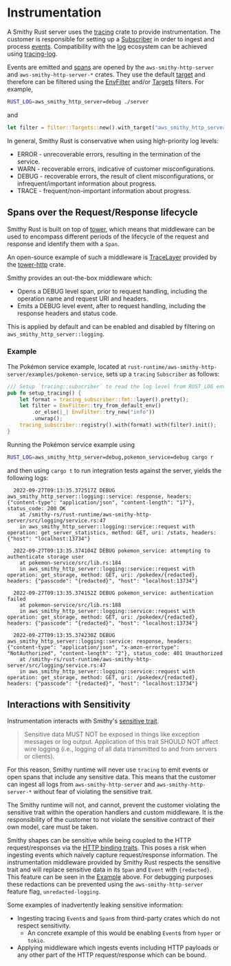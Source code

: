 # Instrumentation

A Smithy Rust server uses the [tracing](https://github.com/tokio-rs/tracing) crate to provide instrumentation. The customer is responsible for setting up a [Subscriber](https://docs.rs/tracing/latest/tracing/subscriber/trait.Subscriber.html) in order to ingest and process [events](https://docs.rs/tracing/latest/tracing/struct.Event.html). Compatibility with the [log](https://crates.io/crates/log) ecosystem can be achieved using [tracing-log](https://crates.io/crates/tracing-log).

Events are emitted and [spans](https://docs.rs/tracing/latest/tracing/struct.Span.html) are opened by the `aws-smithy-http-server` and `aws-smithy-http-server-*` crates. They use the default [target](https://docs.rs/tracing/latest/tracing/struct.Metadata.html#method.target) and therefore can be filtered using the [EnvFilter](https://docs.rs/tracing-subscriber/latest/tracing_subscriber/filter/struct.EnvFilter.html) and/or [Targets](https://docs.rs/tracing-subscriber/latest/tracing_subscriber/filter/targets/struct.Targets.html) filters. For example,

```bash
RUST_LOG=aws_smithy_http_server=debug ./server
```

and

```rust
let filter = filter::Targets::new().with_target("aws_smithy_http_server", Level::DEBUG);
```

In general, Smithy Rust is conservative when using high-priority log levels:

* ERROR - unrecoverable errors, resulting in the termination of the service.
* WARN - recoverable errors, indicative of customer misconfigurations.
* DEBUG - recoverable errors, the result of client misconfigurations, or infrequent/important information about progress.
* TRACE - frequent/non-important information about progress.

## Spans over the Request/Response lifecycle

Smithy Rust is built on top of [tower](https://github.com/tower-rs/tower), which means that middleware can be used to encompass different periods of the lifecycle of the request and response and identify them with a `Span`.

An open-source example of such a middleware is [TraceLayer](https://docs.rs/tower-http/latest/tower_http/trace/struct.TraceLayer.html) provided by the [tower-http](https://docs.rs/tower-http/latest/tower_http/) crate.

Smithy provides an out-the-box middleware which:

* Opens a DEBUG level span, prior to request handling, including the operation name and request URI and headers.
* Emits a DEBUG level event, after to request handling, including the response headers and status code.

This is applied by default and can be enabled and disabled by filtering on `aws_smithy_http_server::logging`.

<!-- TODO: Link to it when the logging module is no longer `#[doc(hidden)]` -->

<!-- TODO: Document use of the `InstrumentExt` after the new service builder is released. -->

### Example

The Pokémon service example, located at `rust-runtime/aws-smithy-http-server/examples/pokemon-service`, sets up a `tracing` `Subscriber` as follows:

```rust
/// Setup `tracing::subscriber` to read the log level from RUST_LOG environment variable.
pub fn setup_tracing() {
    let format = tracing_subscriber::fmt::layer().pretty();
    let filter = EnvFilter::try_from_default_env()
        .or_else(|_| EnvFilter::try_new("info"))
        .unwrap();
    tracing_subscriber::registry().with(format).with(filter).init();
}
```

Running the Pokémon service example using

```bash
RUST_LOG=aws_smithy_http_server=debug,pokemon_service=debug cargo r
```

and then using `cargo t` to run integration tests against the server, yields the following logs:

```
  2022-09-27T09:13:35.372517Z DEBUG aws_smithy_http_server::logging::service: response, headers: {"content-type": "application/json", "content-length": "17"}, status_code: 200 OK
    at /smithy-rs/rust-runtime/aws-smithy-http-server/src/logging/service.rs:47
    in aws_smithy_http_server::logging::service::request with operation: get_server_statistics, method: GET, uri: /stats, headers: {"host": "localhost:13734"}

  2022-09-27T09:13:35.374104Z DEBUG pokemon_service: attempting to authenticate storage user
    at pokemon-service/src/lib.rs:184
    in aws_smithy_http_server::logging::service::request with operation: get_storage, method: GET, uri: /pokedex/{redacted}, headers: {"passcode": "{redacted}", "host": "localhost:13734"}

  2022-09-27T09:13:35.374152Z DEBUG pokemon_service: authentication failed
    at pokemon-service/src/lib.rs:188
    in aws_smithy_http_server::logging::service::request with operation: get_storage, method: GET, uri: /pokedex/{redacted}, headers: {"passcode": "{redacted}", "host": "localhost:13734"}

  2022-09-27T09:13:35.374230Z DEBUG aws_smithy_http_server::logging::service: response, headers: {"content-type": "application/json", "x-amzn-errortype": "NotAuthorized", "content-length": "2"}, status_code: 401 Unauthorized
    at /smithy-rs/rust-runtime/aws-smithy-http-server/src/logging/service.rs:47
    in aws_smithy_http_server::logging::service::request with operation: get_storage, method: GET, uri: /pokedex/{redacted}, headers: {"passcode": "{redacted}", "host": "localhost:13734"}
```

## Interactions with Sensitivity

Instrumentation interacts with Smithy's [sensitive trait](https://awslabs.github.io/smithy/2.0/spec/documentation-traits.html#sensitive-trait).

> Sensitive data MUST NOT be exposed in things like exception messages or log output. Application of this trait SHOULD NOT affect wire logging (i.e., logging of all data transmitted to and from servers or clients).

For this reason, Smithy runtime will never use `tracing` to emit events or open spans that include any sensitive data. This means that the customer can ingest all logs from `aws-smithy-http-server` and `aws-smithy-http-server-*` without fear of violating the sensitive trait.

The Smithy runtime will not, and cannot, prevent the customer violating the sensitive trait within the operation handlers and custom middleware. It is the responsibility of the customer to not violate the sensitive contract of their own model, care must be taken.

Smithy shapes can be sensitive while being coupled to the HTTP request/responses via the [HTTP binding traits](https://awslabs.github.io/smithy/2.0/spec/http-bindings.html). This poses a risk when ingesting events which naively capture request/response information. The instrumentation middleware provided by Smithy Rust respects the sensitive trait and will replace sensitive data in its `Span` and `Event` with `{redacted}`. This feature can be seen in the [Example](#example) above. For debugging purposes these redactions can be prevented using the `aws-smithy-http-server` feature flag, `unredacted-logging`.

Some examples of inadvertently leaking sensitive information:

* Ingesting tracing `Event`s and `Span`s from third-party crates which do not respect sensitivity.
  * An concrete example of this would be enabling `Event`s from `hyper` or `tokio`.
* Applying middleware which ingests events including HTTP payloads or any other part of the HTTP request/response which can be bound.
